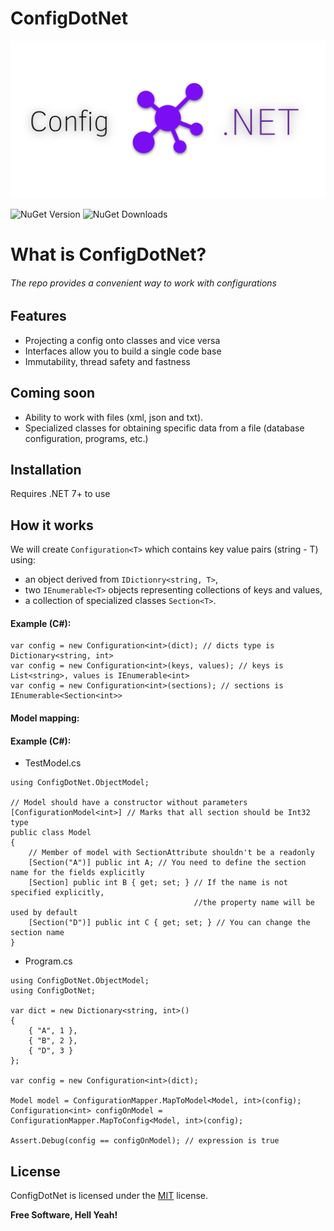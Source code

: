 # ConfigDotNet

![](ConfigDotNetBanner.png)

![NuGet Version](https://img.shields.io/nuget/vpre/ConfigurationDotNet?link=https%3A%2F%2Fwww.nuget.org%2Fpackages%2FConfigurationDotNet)
![NuGet Downloads](https://img.shields.io/nuget/dt/ConfigurationDotNet)

# What is ConfigDotNet?
###### The repo provides a convenient way to work with configurations

## Features

- Projecting a config onto classes and vice versa
- Interfaces allow you to build a single code base
- Immutability, thread safety and fastness

## Coming soon

- Ability to work with files (xml, json and txt).
- Specialized classes for obtaining specific data from a file (database configuration, programs, etc.)

## Installation

Requires .NET 7+ to use

## How it works

We will create `Configuration<T>` which contains key value pairs (string - T) 
using: 
- an object derived from `IDictionry<string, Т>`,
- two `IEnumerable<Т>` objects representing collections of keys and values,
- a collection of specialized classes `Section<Т>`.

#### Example (C#):
```CSharp
var config = new Configuration<int>(dict); // dicts type is Dictionary<string, int>
var config = new Configuration<int>(keys, values); // keys is List<string>, values is IEnumerable<int>
var config = new Configuration<int>(sections); // sections is IEnumerable<Section<int>>
```

#### Model mapping:

#### Example (C#):

- TestModel.cs
```CSharp
using ConfigDotNet.ObjectModel;

// Model should have a constructor without parameters
[ConfigurationModel<int>] // Marks that all section should be Int32 type
public class Model
{
    // Member of model with SectionAttribute shouldn't be a readonly
    [Section("A")] public int A; // You need to define the section name for the fields explicitly
    [Section] public int B { get; set; } // If the name is not specified explicitly, 
                                         //the property name will be used by default
    [Section("D")] public int C { get; set; } // You can change the section name
}
```
- Program.cs
```CSharp
using ConfigDotNet.ObjectModel;
using ConfigDotNet;

var dict = new Dictionary<string, int>()
{
    { "A", 1 },
    { "B", 2 },
    { "D", 3 }
};

var config = new Configuration<int>(dict);

Model model = ConfigurationMapper.MapToModel<Model, int>(config);
Configuration<int> configOnModel = ConfigurationMapper.MapToConfig<Model, int>(config);

Assert.Debug(config == configOnModel); // expression is true
```

## License

ConfigDotNet is licensed under the [MIT](LICENSE.TXT) license.

**Free Software, Hell Yeah!**
